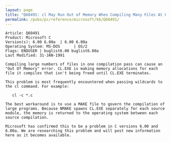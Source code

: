 ```yaml
---
layout: page
title: "Q60491: cl May Run Out of Memory When Compiling Many Files At Once"
permalink: /pubs/pc/reference/microsoft/kb/Q60491/
---
```


	Article: Q60491
	Product: Microsoft C
	Version(s): 6.00 6.00a  | 6.00 6.00a
	Operating System: MS-DOS      | OS/2
	Flags: ENDUSER | buglist6.00 buglist6.00a
	Last Modified: 31-JAN-1991
	
	Compiling large numbers of files in one compilation pass can cause an
	"Out Of Memory" error. CL.EXE is making memory allocations for each
	file it compiles that isn't being freed until CL.EXE terminates.
	
	This problem is most frequently encountered when passing wildcards to
	the cl command. For example:
	
	   cl -c *.c
	
	The best workaround is to use a MAKE file to govern the compilation of
	large programs. Because NMAKE spawns CL.EXE separately for each source
	module, the memory is returned to the operating system between each
	source compilation.
	
	Microsoft has confirmed this to be a problem in C versions 6.00 and
	6.00a. We are researching this problem and will post new information
	here as it becomes available.

